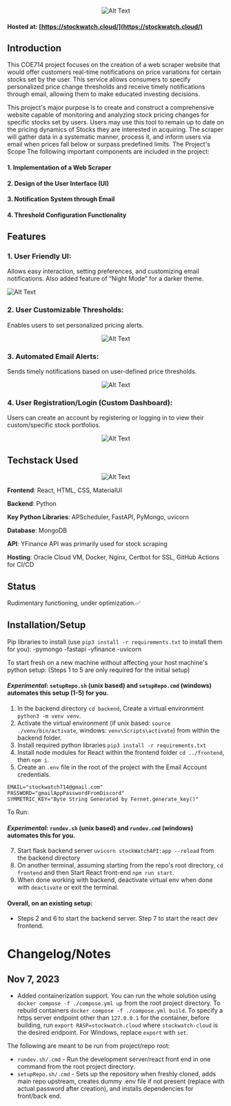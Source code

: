 <p align="center">
  <img src="https://i.imgur.com/TFXqYDa.jpeg" alt="Alt Text">
</p>


#### Hosted at: [https://stockwatch.cloud/](https://stockwatch.cloud/)

## Introduction
This COE714 project focuses on the creation of a web scraper website that would offer customers real-time notifications on price variations for certain stocks set by the user. This service allows consumers to specify personalized price change thresholds and receive timely notifications through email, allowing them to make educated investing decisions.

This project's major purpose is to create and construct a comprehensive website capable of monitoring and analyzing stock pricing changes for specific stocks set by users. Users may use this tool to remain up to date on the pricing dynamics of Stocks they are interested in acquiring. The scraper will gather data in a systematic manner, process it, and inform users via email when prices fall below or surpass predefined limits.
The Project's Scope
The following important components are included in the project:
#### 1. Implementation of a Web Scraper
#### 2. Design of the User Interface (UI)
#### 3. Notification System through Email
#### 4. Threshold Configuration Functionality

## Features

### 1. User Friendly UI:  
Allows easy interaction, setting preferences, and customizing email notifications. Also added feature of “Night Mode” for a darker theme.

![Alt Text](https://i.imgur.com/rETGyCS.jpg)

### 2. User Customizable Thresholds:  
Enables users to set personalized pricing alerts.

<div align="center">
  <img src="https://imgur.com/Aqa0WeP.jpg" alt="Alt Text">
</div>


### 3. Automated Email Alerts: 
Sends timely notifications based on user-defined price thresholds.

<div align="center">
  <img src="https://imgur.com/hHMHDb8.jpg" alt="Alt Text">
</div>

### 4. User Registration/Login (Custom Dashboard):  
Users can create an account by registering or logging in to view their custom/specific stock portfolios.

<div align="center">
  <img src="https://imgur.com/ORWIVdl.jpg" alt="Alt Text">
</div>

## Techstack Used

<div align="center">
  <img src="https://imgur.com/UJZRliF.jpg" alt="Alt Text">
</div>

**Frontend**: React, HTML, CSS, MaterialUI

**Backend**: Python

**Key Python Libraries**: APScheduler, FastAPI, PyMongo, uvicorn

**Database**: MongoDB

**API**: YFinance API was primarily used for stock scraping

**Hosting**: Oracle Cloud VM, Docker, Nginx, Certbot for SSL, GitHub Actions for CI/CD


## Status
Rudimentary functioning, under optimization.✅


## Installation/Setup
Pip libraries to install (use `pip3 install -r requirements.txt` to install them for you): 
-pymongo
-fastapi
-yfinance
-uvicorn

To start fresh on a new machine without affecting your host machine's python setup:
(Steps 1 to 5 are only required for the initial setup)
#### *Experimental*: `setupRepo.sh` (unix based) and `setupRepo.cmd` (windows) automates this setup (1-5) for you.
1. In the backend directory `cd backend`, Create a virtual environment `python3 -m venv venv`.
2. Activate the virtual environment (if unix based: `source ./venv/bin/activate`, windows: `venv\Scripts\activate`) from within the backend folder.
3. Install required python libraries `pip3 install -r requirements.txt`
4. Install node modules for React within the frontend folder `cd ../frontend`, then `npm i`.
5. Create an `.env` file in the root of the project with the Email Account credentials.
```
EMAIL="stockwatch714@gmail.com"
PASSWORD="gmailAppPasswordFromDiscord"
SYMMETRIC_KEY="Byte String Generated by Fernet.generate_key()"
```
To Run: 
#### *Experimental*: `rundev.sh` (unix based) and `rundev.cmd` (windows) automates this for you.
7. Start flask backend server `uvicorn stockWatchAPI:app --reload` from the backend directory
8. On another terminal, assuming starting from the repo's root directory, `cd frontend` and then Start React front-end `npm run start`.
9. When done working with backend, deactivate virtual env when done with `deactivate` or exit the terminal.

#### Overall, on an existing setup:
- Steps 2 and 6 to start the backend server. Step 7 to start the react dev frontend. 

# Changelog/Notes
## Nov 7, 2023
- Added containerization support. You can run the whole solution using `docker compose -f ./compose.yml up` from the root project directory. To rebuild containers `docker compose -f ./compose.yml build`. To specify a https server endpoint other than `127.0.0.1` for the container, before building, run `export RASP=stockwatch.cloud` where `stockwatch-cloud` is the desired endpoint. For Windows, replace `export` with `set`.

The following are meant to be run from project/repo root:
- `rundev.sh/.cmd` - Run the development server/react front end in one command from the root project directory.
- `setupRepo.sh/.cmd` - Sets up the repository when freshly cloned, adds main repo upstream, creates dummy .env file if not present (replace with actual password after creation), and installs dependencies for front/back end.
